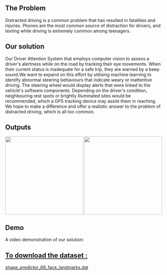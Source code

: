 <h2>The Problem</h2>
Distracted driving is a common problem that has resulted in fatalities and injuries. Phones are the most common source of distraction for drivers, 
and texting while driving is extremely common among teenagers. 

<h2>Our solution</h2> 
Our Driver Attention System that employs computer vision to assess a driver's alertness while on the road by tracking their eye movements. 
When their current status is inadequate for a safe trip, they are warned by a beep sound.We want to expand on this effort by utilising machine learning to identify abnormal steering behaviours that indicate weary or inattentive driving. 
The steering wheel would display alerts that were linked to the vehicle's software components. Depending on the driver's condition, neighbouring rest spots or brightly illuminated sites would be recommended, which a GPS tracking device may assist them in reaching. We hope to make a difference and offer a realistic answer to the problem of distracted driving, which is all too common.

<h2>Outputs</h2>

<img src="assets/active.jpeg" width="250" height="250" align="left" />   <img src="assets/sleeping.jpeg" width="250" height="250" align="centre" />

<h2>Demo</h2>
A video demonstration of our solution: <a href="https://www.youtube.com/watch?v=gR9bU3RjHF8&ab_channel=AnanyaMahishi" />

<h2>To download the dataset :</h2>

[shape_predictor_68_face_landmarks.dat](https://www.kaggle.com/datasets/sergiovirahonda/shape-predictor-68-face-landmarksdat?resource=download&select=shape_predictor_68_face_landmarks.dat)
